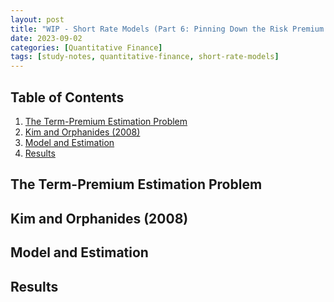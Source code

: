 ```yaml
---
layout: post
title: "WIP - Short Rate Models (Part 6: Pinning Down the Risk Premium - Kim-Orphanides (2008))"
date: 2023-09-02
categories: [Quantitative Finance]
tags: [study-notes, quantitative-finance, short-rate-models]
---
```


<script type="text/javascript" src="https://cdn.mathjax.org/mathjax/latest/MathJax.js?config=default"></script>


## Table of Contents

1. [The Term-Premium Estimation Problem](#the-term-premium-estimation-problem)
2. [Kim and Orphanides (2008)](#kim-and-orphanides-2008)
3. [Model and Estimation](#model-and-estimation)
4. [Results](#results)

## The Term-Premium Estimation Problem

## Kim and Orphanides (2008)

## Model and Estimation

## Results
